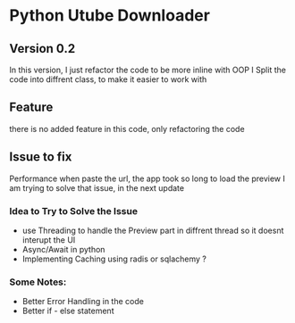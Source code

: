 # Python Utube Downloader
## Version 0.2
In this version, I just refactor the code to be more inline with OOP
I Split the code into diffrent class, to make it easier to work with

## Feature
there is no added feature in this code, only refactoring the code

## Issue to fix
Performance when paste the url, the app took so long to load the preview
I am trying to solve that issue, in the next update
### Idea to Try to Solve the Issue
- use Threading to handle the Preview part in diffrent thread so it doesnt interupt the UI
- Async/Await in python
- Implementing Caching using radis or sqlachemy ?


### Some Notes:
- Better Error Handling in the code
- Better if - else statement
